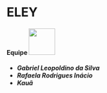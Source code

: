 # ELEY
#### Equipe <img src="https://media.giphy.com/media/LnQjpWaON8nhr21vNW/giphy.gif" width="60"> <em><b>
  - Gabriel Leopoldino da Silva
  - Rafaela Rodrigues Inácio
  - Kauã
